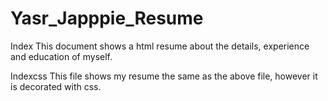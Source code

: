# Yasr_Japppie_Resume

Index
This document shows a html resume about the details, experience and education of myself.

Indexcss
This file shows my resume the same as the above file, however it is decorated with css.
